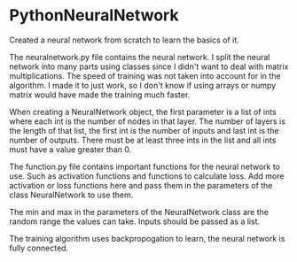 # PythonNeuralNetwork
Created a neural network from scratch to learn the basics of it.

The neuralnetwork.py file contains the neural network.
I split the neural network into many parts using classes since I didn't want to deal with matrix multiplications.
The speed of training was not taken into account for in the algorithm. I made it to just work,
so I don't know if using arrays or numpy matrix would have made the training much faster.

When creating a NeuralNetwork object, the first parameter is a list of ints where each int is the number of nodes in that layer.
The number of layers is the length of that list, the first int is the number of inputs and last int is the number of outputs.
There must be at least three ints in the list and all ints must have a value greater than 0.

The function.py file contains important functions for the neural network to use.
Such as activation functions and functions to calculate loss.
Add more activation or loss functions here and pass them in the parameters of the class NeuralNetwork to use them.

The min and max in the parameters of the NeuralNetwork class are the random range the values can take.
Inputs should be passed as a list.

The training algorithm uses backpropogation to learn, the neural network is fully connected.
